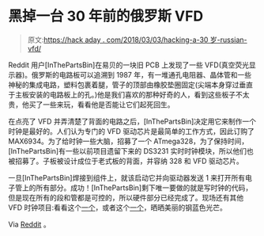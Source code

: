 # 黑掉一台 30 年前的俄罗斯 VFD

> 原文:[https://hack aday . com/2018/03/03/hacking-a-30 岁-russian-vfd/](https://hackaday.com/2018/03/03/hacking-a-30-year-old-russian-vfd/)

Reddit 用户[InThePartsBin]在易贝的一块旧 PCB 上发现了一些 VFD(真空荧光显示器)。俄罗斯的电路板可以追溯到 1987 年，有一堆通孔电阻器、晶体管和一些神秘的集成电路，塑料包裹着腿，管子的顶部由橡胶垫圈固定(尖端本身穿过垂直于主板安装的电路板上的孔。)他是我们喜欢的那种好奇的人，看到这些板子不太贵，他买了一些来玩，看看他是否能让它们起死回生。

在点亮了 VFD 并弄清楚了背面的电路之后，[InThePartsBin]决定用它来制作一个时钟是最好的。人们认为专门的 VFD 驱动芯片是最简单的工作方式，因此订购了 MAX6934。为了给时钟一些大脑，招募了一个 ATmega328，为了保持时间，[InThePartsBin]有一些以前项目遗留下来的 DS3231 实时时钟模块，所以他们也被招募了。子板被设计成位于老式板的背面，并容纳 328 和 VFD 驱动芯片。

一旦[InThePartsBin]焊接到组件上，就该启动它并向驱动器发送 1 来打开所有电子管上的所有部分。成功！[InThePartsBin]剩下唯一要做的就是写时钟的代码，但是现在所有的段和管都是可控的，所以硬件部分已经完成了。现场还有其他 VFD 时钟项目:看看这个[一个](https://hackaday.com/2016/01/25/vfd-430-clock-nyc-style/)，或者这个[一个](https://hackaday.com/2016/08/24/vfd-clock/)，晒晒美丽的钢蓝色光芒。

Via [Reddit](https://www.reddit.com/r/electronics/comments/7tx8wv/projects_log_hacking_a_30_year_old_russian_vfd) 。